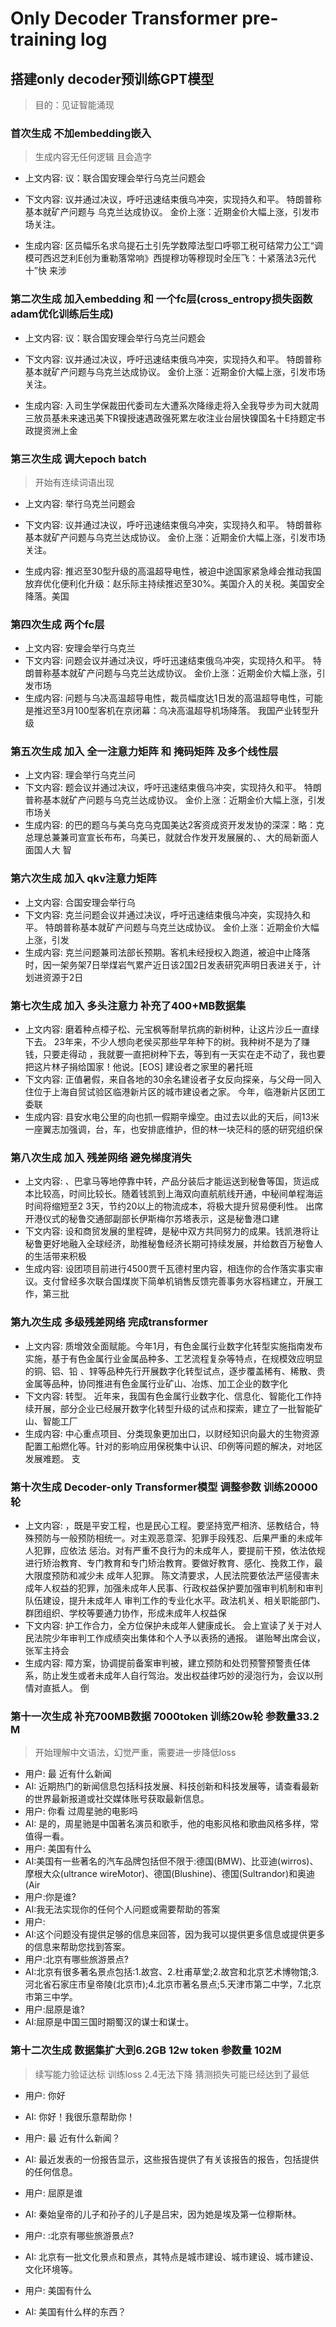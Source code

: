 # Only Decoder Transformer pre-training log 
## 搭建only decoder预训练GPT模型
> 目的：见证智能涌现
### 首次生成 不加embedding嵌入 
> 生成内容无任何逻辑 且会造字
- 上文内容: 议：联合国安理会举行乌克兰问题会

- 下文内容: 议并通过决议，呼吁迅速结束俄乌冲突，实现持久和平。  特朗普称基本就矿产问题与	乌克兰达成协议。  金价上涨：近期金价大幅上涨，引发市场关注。

- 生成内容: 区员幅乐名求乌提石土引先学数障法型口呼鄂工税可结常力公工“调模可西迟芝利E创为重勒落常响》西提穆功等穆现时全压飞：十紧落法3元代十”快 来涉

### 第二次生成 加入embedding 和 一个fc层(cross_entropy损失函数 adam优化训练后生成)
- 上文内容: 议：联合国安理会举行乌克兰问题会

- 下文内容: 议并通过决议，呼吁迅速结束俄乌冲突，实现持久和平。  特朗普称基本就矿产问题与乌克兰达成协议。  金价上涨：近期金价大幅上涨，引发市场关注。

- 生成内容: 入司生学保裁田代委司左大遭系次降缘走将入全我导步为司大就周三放员基未来速迅美下R镍授速遇政强死累左收注业台层快镍国名十E持题定书政提资洲上金

### 第三次生成 调大epoch batch
> 开始有连续词语出现
- 上文内容: 举行乌克兰问题会

- 下文内容: 议并通过决议，呼吁迅速结束俄乌冲突，实现持久和平。  特朗普称基本就矿产问题与乌克兰达成协议。  金价上涨：近期金价大幅上涨，引发市场关注。

- 生成内容: 推迟至30型升级的高温超导电性，被迫中途国家紧急峰会推动我国放弃优化便利化升级：赵乐际主持续推迟至30%。美国介入的关税。美国安全降落。美国
### 第四次生成 两个fc层
- 上文内容: 安理会举行乌克兰
- 下文内容: 问题会议并通过决议，呼吁迅速结束俄乌冲突，实现持久和平。  特朗普称基本就矿产问题与乌克兰达成协议。  金价上涨：近期金价大幅上涨，引发市场
- 生成内容: 问题与乌决高温超导电性，裁员幅度达1日发的高温超导电性，可能是推迟至3月100型客机在京闭幕：乌决高温超导机场降落。    我国产业转型升级

### 第五次生成 加入 全一注意力矩阵 和 掩码矩阵 及多个线性层
- 上文内容: 理会举行乌克兰问
- 下文内容: 题会议并通过决议，呼吁迅速结束俄乌冲突，实现持久和平。  特朗普称基本就矿产问题与乌克兰达成协议。  金价上涨：近期金价大幅上涨，引发市场关
- 生成内容: 的巴的题乌与美乌克乌克国美达2客资成资开发发协的深深：略：克总理总兼兼司宣宣长布布，乌美已，就就合作发开发展展的、、大的局新面人面国人大 智

### 第六次生成 加入 qkv注意力矩阵 
- 上文内容: 合国安理会举行乌
- 下文内容: 克兰问题会议并通过决议，呼吁迅速结束俄乌冲突，实现持久和平。  特朗普称基本就矿产问题与乌克兰达成协议。  金价上涨：近期金价大幅上涨，引发
- 生成内容: 克兰问题兼司法部长预期。客机未经授权入跑道，被迫中止降落时，因一架务架7日举煤岩气累产近日该2国2日发表研究声明日表进关于，计划进资源于2日

### 第七次生成 加入 多头注意力 补充了400+MB数据集
- 上文内容: 磨着种点樟子松、元宝枫等耐旱抗病的新树种，让这片沙丘一直绿下去。 23年来，不少人想向老侯买那些早年种下的树。我种树不是为了赚钱，只要走得动
，我就要一直把树种下去，等到有一天实在走不动了，我也要把这片林子捐给国家！他说。[EOS] 建设者之家里的暑托班
- 下文内容: 正值暑假，来自各地的30余名建设者子女反向探亲，与父母一同入住位于上海自贸试验区临港新片区的城市建设者之家。 今年，临港新片区团工委联
- 生成内容: 县安水电公里的向也抓一假期辛燥空。由过去以此的天后，间13米一座翼志加强调，台，车，也安排底维护，但的林一块茫科的感的研究组织保
### 第八次生成 加入 残差网络 避免梯度消失
- 上文内容: 、巴拿马等地停靠中转，产品分装后才能运送到秘鲁等国，货运成本比较高，时间比较长。随着钱凯到上海双向直航航线开通，中秘间单程海运时间将缩短至2
3天，节约20以上的物流成本，将极大提升贸易便利性。 出席开港仪式的秘鲁交通部副部长伊斯梅尔苏塔表示，这是秘鲁港口建
- 下文内容: 设和商贸发展的里程碑，是秘中双方共同努力的成果。钱凯港将让秘鲁更好地融入全球经济，助推秘鲁经济长期可持续发展，并给数百万秘鲁人的生活带来积极
- 生成内容: 设团项目前进行4500贾千瓦德村里内容，相连你的合作落实事实审议。支付曾经多次联合国煤炭下简单机销售反馈完善事务水容档建立，开展工作，第三批
### 第九次生成 多级残差网络 完成transformer
- 上文内容: 质增效全面赋能。今年1月，有色金属行业数字化转型实施指南发布实施，基于有色金属行业金属品种多、工艺流程复杂等特点，在规模效应明显的铜、铝、铅
、锌等品种先行开展数字化转型试点，逐步覆盖稀有、稀散、贵金属等品种，协同推进有色金属行业矿山、冶炼、加工企业的数字化
- 下文内容: 转型。 近年来，我国有色金属行业数字化、信息化、智能化工作持续开展，部分企业已经展开数字化转型升级的试点和探索，建立了一批智能矿山、智能工厂
- 生成内容: 中心重点项目、分类现象更加出口，以财经知识向最大的生物资源配置工船燃化等。针对的影响应用保税集中认识、印例等问题的解决，对地区发展难题。 支
### 第十次生成 Decoder-only Transformer模型 调整参数 训练20000轮
- 上文内容: ，既是平安工程，也是民心工程。要坚持宽严相济、惩教结合，特殊预防与一般预防相统一。对主观恶意深、犯罪手段残忍、后果严重的未成年人犯罪，应依法
惩治。对有严重不良行为的未成年人，要提前干预，依法依规进行矫治教育、专门教育和专门矫治教育。要做好教育、感化、挽救工作，最大限度预防和减少未
成年人犯罪。 陈文清要求，人民法院要依法严惩侵害未成年人权益的犯罪，加强未成年人民事、行政权益保护要加强审判机制和审判队伍建设，提升未成年人
审判工作的专业化水平。政法机关、相关职能部门、群团组织、学校等要通力协作，形成未成年人权益保
- 下文内容: 护工作合力，全方位保护未成年人健康成长。 会上宣读了关于对人民法院少年审判工作成绩突出集体和个人予以表扬的通报。 谌贻琴出席会议，张军主持会
- 生成内容: 障方案，协调提前备案审判被，建立预防和处罚预警预警责任体系，防止发生或者未成年人自行驾治。发出权益律巧妙的浸泡行为，会议以刑情对直抵人。 倒
### 第十一次生成 补充700MB数据 7000token 训练20w轮 参数量33.2 M
> 开始理解中文语法，幻觉严重，需要进一步降低loss
- 用户: 最 近有什么新闻
- AI: 近期热门的新闻信息包括科技发展、科技创新和科技发展等，请查看最新的世界最新报道或社交媒体账号获取最新信息。
- 用户: 你看 过周星驰的电影吗
- AI: 是的，周星驰是中国著名演员和歌手，他的电影风格和歌曲风格多样，常值得一看。
- 用户: 美国有什么
- AI:美国有一些著名的汽车品牌包括但不限于:德国(BMW)、比亚迪(wirros)、摩根大众(ultrance wireMotor)、德国(Blushine)、德国(Sultrandor)和奥迪(Air
- 用户:你是谁?
- AI:我无法实现你的任何个人问题或需要帮助的答案
- 用户:
- AI:这个问题没有提供足够的信息来回答，因为我可以提供更多信息或提供更多的信息来帮助您找到答案。
- 用户:北京有哪些旅游景点?
- AI:北京有很多著名景点包括:1.故宫、2.杜甫草堂;2.故宫和北京艺术博物馆;3.河北省石家庄市皇帝陵(北京市);4.北京市著名景点;5.天津市第二中学，7.北京市第三中学。
- 用户:屈原是谁?
- AI:屈原是中国三国时期蜀汉的谋士和谋士。
### 第十二次生成 数据集扩大到6.2GB 12w token 参数量 102M
> 续写能力验证达标 训练loss 2.4无法下降 猜测损失可能已经达到了最低
- 用户: 你好

- AI: 你好！我很乐意帮助你！

- 用户: 最 近有什么新闻？

- AI: 最近发表的一份报告显示，这些报告提供了有关该报告的报告，包括提供的任何信息。

- 用户: 屈原是谁

- AI: 秦始皇帝的儿子和孙子的儿子是吕宋，因为她是埃及第一位穆斯林。

- 用户: :北京有哪些旅游景点?

- AI: 北京有一批文化景点和景点，其特点是城市建设、城市建设、城市建设、文化环境等。

- 用户: 美国有什么

- AI: 美国有什么样的东西？

